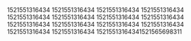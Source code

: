 1521551316434
1521551316434
1521551316434
1521551316434
1521551316434
1521551316434
1521551316434
1521551316434
1521551316434
1521551316434
1521551316434
1521551316434
1521551316434
1521551316434
15215513164341521565698311